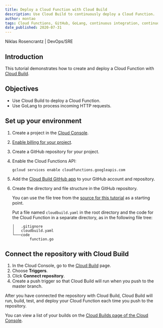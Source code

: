 ```yaml
---
title: Deploy a Cloud Function with Cloud Build
description: Use Cloud Build to continuously deploy a Cloud Function.
author: montao
tags: Cloud Functions, GitHub, GoLang, continuous integration, continuous delivery, continuous deployment
date_published: 2020-07-31
---
```


Niklas Rosencrantz | DevOps/SRE

## Introduction

This tutorial demonstrates how to create and deploy a Cloud Function with [Cloud Build](https://cloud.google.com/cloud-build).

## Objectives

* Use Cloud Build to deploy a Cloud Function.
* Use GoLang to process incoming HTTP requests.

## Set up your environment

1.  Create a project in the [Cloud Console](https://console.cloud.google.com/).
1.  [Enable billing for your project](https://cloud.google.com/billing/docs/how-to/modify-project).
1.  Create a GitHub repository for your project.
1.  Enable the Cloud Functions API:

        gcloud services enable cloudfunctions.googleapis.com

1.  Add the [Cloud Build GitHub app](https://github.com/marketplace/google-cloud-build) to your GitHub account and repository. 
1.  Create the directory and file structure in the GitHub repository.

    You can use the file tree from the
    [source for this tutorial](https://github.com/GoogleCloudPlatform/community/tree/master/tutorials/cloud-functions-cloudbuild/) as a starting point. 
    
    Put a file named `cloudbuild.yaml` in the root directory and the code for the Cloud Function in a separate directory, as in the following file tree:

        │   .gitignore
        │   cloudbuild.yaml
        └───code
                function.go

## Connect the repository with Cloud Build

1.  In the Cloud Console, go to the [Cloud Build](https://console.cloud.google.com/cloud-build) page.
1.  Choose **Triggers**.
1.  Click **Connect repository**.
1.  Create a push trigger so that Cloud Build will run when you push to the master branch. 

After you have connected the repository with Cloud Build, Cloud Build will run, build, test, and deploy your Cloud Function each time you push to the repository.

You can view a list of your builds on the [Cloud Builds page of the Cloud Console](https://console.cloud.google.com/cloud-build/builds).
